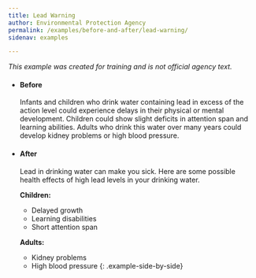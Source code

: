 ```yaml
---
title: Lead Warning
author: Environmental Protection Agency
permalink: /examples/before-and-after/lead-warning/
sidenav: examples

---
```


_This example was created for training and is not official agency text._

* #### Before

  Infants and children who drink water containing lead in excess of the action level could experience delays in their physical or mental development. Children could show slight deficits in attention span and learning abilities. Adults who drink this water over many years could develop kidney problems or high blood pressure.

* #### After

  Lead in drinking water can make you sick. Here are some possible health effects of high lead levels in your drinking water.

  **Children:**
  - Delayed growth
  - Learning disabilities
  - Short attention span

  **Adults:**
  - Kidney problems
  - High blood pressure
{: .example-side-by-side}
